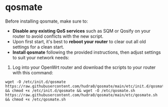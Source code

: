 # qosmate

Before installing qosmate, make sure to:

- **Disable any existing QoS services** such as SQM or Qosify on your router to avoid conflicts with the new script.
- Upon first start, it's best to **reboot your router** to clear out all old settings for a clean start.
- **Install qosmate** following the provided instructions, then adjust settings to suit your network needs:

1. Log into your OpenWrt router and download the scripts to your router with this command:

```
wget -O /etc/init.d/qosmate https://raw.githubusercontent.com/hudra0/qosmate/main/etc/init.d/qosmate && chmod +x /etc/init.d/qosmate && wget -O /etc/qosmate.sh https://raw.githubusercontent.com/hudra0/qosmate/main/etc/qosmate.sh && chmod +x /etc/qosmate.sh
```   
